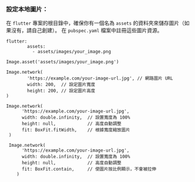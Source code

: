 ### 設定本地圖片：
在 `flutter` 專案的根目錄中，確保你有一個名為 `assets` 的資料夾來儲存圖片（如果沒有，請自己創建）。
在 `pubspec.yaml` 檔案中註冊這些圖片資源。

    flutter:
            assets:
              - assets/images/your_image.png
      
    Image.asset('assets/images/your_image.png')
   
    Image.network(
            'https://example.com/your-image-url.jpg', // 網路圖片 URL
            width: 200,  // 設定圖片寬度
            height: 200, // 設定圖片高度
    )
        
	Image.network(
          'https://example.com/your-image-url.jpg',
          width: double.infinity,  // 設置寬度為 100%
          height: null,            // 高度自動調整
          fit: BoxFit.fitWidth,    // 根據寬度縮放圖片
     )
     
     Image.network(
          'https://example.com/your-image-url.jpg',
          width: double.infinity,  // 設置寬度為 100%
          height: null,            // 高度自動調整
          fit: BoxFit.contain,     // 使圖片按比例顯示，不會被拉伸
        )
